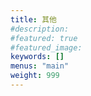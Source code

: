 ```yaml
---
title: 其他
#description: 
#featured: true
#featured_image: 
keywords: []
menus: "main"
weight: 999
---
```

